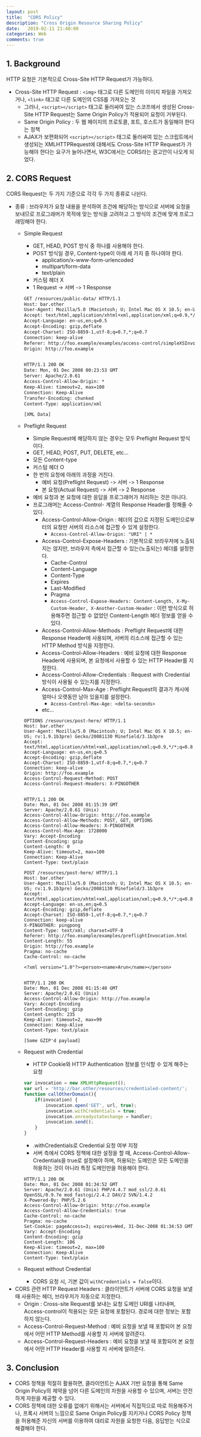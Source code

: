 ```yaml
---
layout: post
title:  "CORS Policy"
description: "Cross Origin Resource Sharing Policy"
date:   2019-02-11 21:40:00
categories: Web
comments: true
---
```

## 1. Background
HTTP 요청은 기본적으로 Cross-Site HTTP Request가 가능하다.
- Cross-Site HTTP Request : `<img>` 태그로 다른 도메인의 이미지 파일을 가져오거나, `<link>` 태그로 다른 도메인의 CSS를 가져오는 것
  - 그러나, `<script></script>` 태그로 둘러싸여 있는 스코프에서 생성된 Cross-Site HTTP Request는 Same Origin Policy가 적용되어 요청이 거부된다.
  - Same Origin Policy : 두 웹 페이지의 프로토콜, 포트, 호스트가 동일해야 한다는 정책
  - AJAX가 보편화되어  `<script></script>` 태그로 둘러싸여 있는 스크립트에서 생성되는 XMLHTTPRequest에 대해서도 Cross-Site HTTP Request가 가능해야 한다는 요구가 늘어나면서, W3C에서는 CORS라는 권고안이 나오게 되었다.

## 2. CORS Request
CORS Request는 두 가지 기준으로 각각 두 가지 종류로 나뉜다.
- 종류 : 브라우저가 요청 내용을 분석하여 조건에 해당하는 방식으로 서버에 요청을 보내므로 프로그래머가 목적에 맞는 방식을 고려하고 그 방식의 조건에 맞게 프로그래밍해야 한다.
  - Simple Request
    - GET, HEAD, POST 방식 중 하나를 사용해야 한다.
    - POST 방식일 경우, Content-type이 아래 세 가지 중 하나여야 한다.
      - application/x-www-form-urlencoded
      - multipart/form-data
      - text/plain
    - 커스텀 헤더 X
    - 1 Request -> 서버 -> 1 Response

    ```HTML
    GET /resources/public-data/ HTTP/1.1
    Host: bar.other
    User-Agent: Mozilla/5.0 (Macintosh; U; Intel Mac OS X 10.5; en-US; rv:1.9.1b3pre) Gecko/20081130 Minefield/3.1b3pre
    Accept: text/html,application/xhtml+xml,application/xml;q=0.9,*/*;q=0.8
    Accept-Language: en-us,en;q=0.5
    Accept-Encoding: gzip,deflate
    Accept-Charset: ISO-8859-1,utf-8;q=0.7,*;q=0.7
    Connection: keep-alive
    Referer: http://foo.example/examples/access-control/simpleXSInvocation.html
    Origin: http://foo.example


    HTTP/1.1 200 OK
    Date: Mon, 01 Dec 2008 00:23:53 GMT
    Server: Apache/2.0.61
    Access-Control-Allow-Origin: *
    Keep-Alive: timeout=2, max=100
    Connection: Keep-Alive
    Transfer-Encoding: chunked
    Content-Type: application/xml

    [XML Data]
    ```

  - Preflight Request
    - Simple Request에 해당하지 않는 경우는 모두 Preflight Request 방식이다.
    - GET, HEAD, POST, PUT, DELETE, etc...
    - 모든 Content-type
    - 커스텀 헤더 O
    - 한 번의 요청에 아래의 과정을 거친다.
      - 예비 요청(Preflight Request) -> 서버 -> 1 Response
      - 본 요청(Actual Request) -> 서버 -> 2 Response
    - 예비 요청과 본 요청에 대한 응답을 프로그래머가 처리하는 것은 아니다.
    - 프로그래머는 Access-Control- 계열의 Response Header를 정해줄 수 있다.
      - Access-Control-Allow-Origin : 헤더의 값으로 지정된 도메인으로부터의 요청만 서버의 리소스에 접근할 수 있게 설정한다.
        - `Access-Control-Allow-Origin: "URI" | *`
      - Access-Control-Expose-Headers : 기본적으로 브라우저에 노출되지는 않지만, 브라우저 측에서 접근할 수 있는(노출되는) 헤더를 설정한다.
        - Cache-Control
        - Content-Language
        - Content-Type
        - Expires
        - Last-Modified
        - Pragma
        - `Access-Control-Expose-Headers: Content-Length, X-My-Custom-Header, X-Another-Custom-Header` : 이런 방식으로 허용해주면 접근할 수 없었던 Content-Length 헤더 정보를 얻을 수 있다.
      - Access-Control-Allow-Methods : Preflight Request에 대한 Response Header에 사용되며, 서버의 리소스에 접근할 수 있는 HTTP Method 방식을 지정한다.
      - Access-Control-Allow-Headers : 예비 요청에 대한 Response Header에 사용되며, 본 요청에서 사용할 수 있는 HTTP Header를 지정한다.
      - Access-Control-Allow-Credentials : Request with Credential 방식이 사용될 수 있는지를 지정한다.
      - Access-Control-Max-Age : Preflight Request의 결과가 캐시에 얼마나 오랫동안 남아 있을지를 설정한다.
        - `Access-Control-Max-Age: <delta-seconds>`
      - etc...

    ```
    OPTIONS /resources/post-here/ HTTP/1.1
    Host: bar.other
    User-Agent: Mozilla/5.0 (Macintosh; U; Intel Mac OS X 10.5; en-US; rv:1.9.1b3pre) Gecko/20081130 Minefield/3.1b3pre
    Accept: text/html,application/xhtml+xml,application/xml;q=0.9,*/*;q=0.8
    Accept-Language: en-us,en;q=0.5
    Accept-Encoding: gzip,deflate
    Accept-Charset: ISO-8859-1,utf-8;q=0.7,*;q=0.7
    Connection: keep-alive
    Origin: http://foo.example
    Access-Control-Request-Method: POST
    Access-Control-Request-Headers: X-PINGOTHER


    HTTP/1.1 200 OK
    Date: Mon, 01 Dec 2008 01:15:39 GMT
    Server: Apache/2.0.61 (Unix)
    Access-Control-Allow-Origin: http://foo.example
    Access-Control-Allow-Methods: POST, GET, OPTIONS
    Access-Control-Allow-Headers: X-PINGOTHER
    Access-Control-Max-Age: 1728000
    Vary: Accept-Encoding
    Content-Encoding: gzip
    Content-Length: 0
    Keep-Alive: timeout=2, max=100
    Connection: Keep-Alive
    Content-Type: text/plain

    POST /resources/post-here/ HTTP/1.1
    Host: bar.other
    User-Agent: Mozilla/5.0 (Macintosh; U; Intel Mac OS X 10.5; en-US; rv:1.9.1b3pre) Gecko/20081130 Minefield/3.1b3pre
    Accept: text/html,application/xhtml+xml,application/xml;q=0.9,*/*;q=0.8
    Accept-Language: en-us,en;q=0.5
    Accept-Encoding: gzip,deflate
    Accept-Charset: ISO-8859-1,utf-8;q=0.7,*;q=0.7
    Connection: keep-alive
    X-PINGOTHER: pingpong
    Content-Type: text/xml; charset=UTF-8
    Referer: http://foo.example/examples/preflightInvocation.html
    Content-Length: 55
    Origin: http://foo.example
    Pragma: no-cache
    Cache-Control: no-cache

    <?xml version="1.0"?><person><name>Arun</name></person>


    HTTP/1.1 200 OK
    Date: Mon, 01 Dec 2008 01:15:40 GMT
    Server: Apache/2.0.61 (Unix)
    Access-Control-Allow-Origin: http://foo.example
    Vary: Accept-Encoding
    Content-Encoding: gzip
    Content-Length: 235
    Keep-Alive: timeout=2, max=99
    Connection: Keep-Alive
    Content-Type: text/plain

    [Some GZIP'd payload]
    ```

  - Request with Credential
    - HTTP Cookie와 HTTP Authentication 정보를 인식할 수 있게 해주는 요청

    ```javascript
    var invocation = new XMLHttpRequest();
    var url = 'http://bar.other/resources/credentialed-content/';
    function callOtherDomain(){
        if(invocation) {
            invocation.open('GET', url, true);
            invocation.withCredentials = true;
            invocation.onreadystatechange = handler;
            invocation.send();
        }
    }
    ```
    - .withCredentials로 Credential 요청 여부 지정
    - 서버 측에서 CORS 정책에 대한 설정을 할 때, Access-Control-Allow-Credentials을 true로 설정해야 하며, 허용되는 도메인은 모든 도메인을 허용하는 것이 아니라 특정 도메인만을 허용해야 한다.
    ```
    HTTP/1.1 200 OK
    Date: Mon, 01 Dec 2008 01:34:52 GMT
    Server: Apache/2.0.61 (Unix) PHP/4.4.7 mod_ssl/2.0.61 OpenSSL/0.9.7e mod_fastcgi/2.4.2 DAV/2 SVN/1.4.2
    X-Powered-By: PHP/5.2.6
    Access-Control-Allow-Origin: http://foo.example
    Access-Control-Allow-Credentials: true
    Cache-Control: no-cache
    Pragma: no-cache
    Set-Cookie: pageAccess=3; expires=Wed, 31-Dec-2008 01:34:53 GMT
    Vary: Accept-Encoding
    Content-Encoding: gzip
    Content-Length: 106
    Keep-Alive: timeout=2, max=100
    Connection: Keep-Alive
    Content-Type: text/plain
    ```

  - Request without Credential
    - CORS 요청 시, 기본 값이 `withCredentials = false`이다.
- CORS 관련 HTTP Request Headers : 클라이언트가 서버에 CORS 요청을 보낼 때 사용하는 헤더, 브라우저가 자동으로 지정한다.
  - Origin : Cross-site Request를 보내는 요청 도메인 URI를 나타내며, Access-control이 적용되는 모든 요청에 포함된다. 경로에 대한 정보는 포함하지 않는다.
  - Access-Control-Request-Method : 예비 요청을 보낼 때 포함되어 본 요청에서 어떤 HTTP Method를 사용할 지 서버에 알려준다.
  - Access-Control-Request-Headers : 예비 요청을 보낼 때 포함되어 본 요청에서 어떤 HTTP Header를 사용할 지 서버에 알려준다.

## 3. Conclusion
- CORS 정책을 적절히 활용하면, 클라이언트는 AJAX 기반 요청을 통해 Same Origin Policy의 제약을 넘어 다른 도메인의 자원을 사용할 수 있으며, 서버는 안전하게 자원을 제공할 수 있다.
- CORS 정책에 대한 오류를 없애기 위해서는 서버에서 직접적으로 따로 허용해주거나, 프록시 서버의 느낌으로 Same Origin Policy를 지키거나 CORS Policy 정책을 허용해준 자신의 서버를 이용하여 대리로 자원을 요청한 다음, 응답받는 식으로 해결해야 한다.
